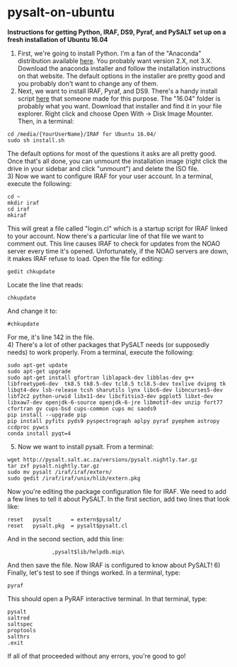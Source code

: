 # pysalt-on-ubuntu
**Instructions for getting Python, IRAF, DS9, Pyraf, and PySALT set up on a fresh installation of Ubuntu 16.04**

1) First, we're going to install Python. I'm a fan of the "Anaconda" distribution available [here](https://www.continuum.io/downloads). You probably want version 2.X, not 3.X. Download the anaconda installer and follow the installation instructions on that website. The default options in the installer are pretty good and you probably don't want to change any of them.  
2) Next, we want to install IRAF, Pyraf, and DS9. There's a handy install script [here](http://www.astrosen.unam.mx/~favilac/IRAF/) that someone made for this purpose. The "16.04" folder is probably what you want. Download that installer and find it in your file explorer. Right click and choose Open With -> Disk Image Mounter. Then, in a terminal:
```
cd /media/{YourUserName}/IRAF for Ubuntu 16.04/
sudo sh install.sh
```
The default options for most of the questions it asks are all pretty good. Once that's all done, you can unmount the installation image (right click the drive in your sidebar and click "unmount") and delete the ISO file.  
3) Now we want to configure IRAF for your user account. In a terminal, execute the following:
```
cd ~
mkdir iraf
cd iraf
mkiraf
```
This will great a file called "login.cl" which is a startup script for IRAF linked to your account. Now there's a particular line of that file we want to comment out. This line causes IRAF to check for updates from the NOAO server every time it's opened. Unfortunately, if the NOAO servers are down, it makes IRAF refuse to load. Open the file for editing:
```
gedit chkupdate
```
Locate the line that reads:
```
chkupdate
```
And change it to:
```
#chkupdate
```
For me, it's line 142 in the file.  
4) There's a lot of other packages that PySALT needs (or supposedly needs) to work properly. From a terminal, execute the following:
```
sudo apt-get update
sudo apt-get upgrade
sudo apt-get install gfortran liblapack-dev libblas-dev g++ libfreetype6-dev  tk8.5 tk8.5-dev tcl8.5 tcl8.5-dev texlive dvipng tk libqt4-dev lsb-release tcsh sharutils lynx libc6-dev libncurses5-dev libf2c2 python-urwid libx11-dev libcfitsio3-dev pgplot5 libxt-dev libxaw7-dev openjdk-6-source openjdk-6-jre libmotif-dev unzip fort77 cfortran gv cups-bsd cups-common cups mc saods9
pip install --upgrade pip
pip install pyfits pyds9 pyspectrograph aplpy pyraf pyephem astropy ccdproc pywcs
conda install pyqt=4
```
5) Now we want to install pysalt. From a terminal:
```
wget http://pysalt.salt.ac.za/versions/pysalt.nightly.tar.gz
tar zxf pysalt.nightly.tar.gz
sudo mv pysalt /iraf/iraf/extern/
sudo gedit /iraf/iraf/unix/hlib/extern.pkg
```
Now you're editing the package configuration file for IRAF. We need to add a few lines to tell it about PySALT. In the first section, add two lines that look like:
```
reset 	pysalt 		= extern$pysalt/
reset 	pysalt.pkg 	= pysalt$pysalt.cl
```
And in the second section, add this line:
```
			  ,pysalt$lib/helpdb.mip\
```
And then save the file. Now IRAF is configured to know about PySALT!
6) Finally, let's test to see if things worked. In a terminal, type:
```
pyraf
```
This should open a PyRAF interactive terminal. In that terminal, type:
```
pysalt
saltred
saltspec
proptools
salthrs
.exit
```
If all of that proceeded without any errors, you're good to go!